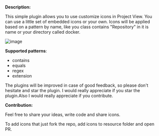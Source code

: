 **Description:**

This simple plugin allows you to use customize icons in Project View. You can use a little set of embedded
icons or your own. Icons will be applied based on a pattern by name, like you class contains "Repository" in it
is name or your directory called docker.

![image](https://github.com/user-attachments/assets/1303086c-3a02-4d4f-9aa1-9b8de38d4999)

**Supported patterns**:

* contains
* equals
* regex
* extension

The plugins will be improved in case of good feedback, so please don't hesitate and star the plugin.
I would really appreciate if you star the plugin.Also I would really appreciate if you contribute. 

**Contribution:**

Feel free to share your ideas, write code and share icons.

To add icons that just fork the repo, add icons to resource folder and open PR.
